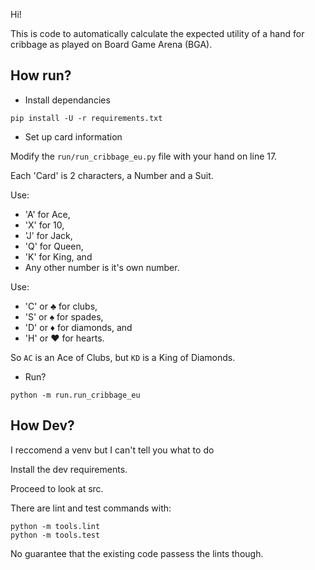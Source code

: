 Hi!

This is code to automatically calculate the expected utility of a hand for cribbage as played on Board Game Arena (BGA).

How run?
--------

- Install dependancies

```shell
pip install -U -r requirements.txt
```

- Set up card information

Modify the `run/run_cribbage_eu.py` file with your hand on line 17.

Each 'Card' is 2 characters, a Number and a Suit.

Use:
* 'A' for Ace,
* 'X' for 10,
* 'J' for Jack,
* 'Q' for Queen,
* 'K' for King, and
* Any other number is it's own number.

Use:
* 'C' or ♣ for clubs,
* 'S' or ♠ for spades,
* 'D' or ♦ for diamonds, and
* 'H' or ♥ for hearts.

So `AC` is an Ace of Clubs, but `KD` is a King of Diamonds.

- Run?

```shell
python -m run.run_cribbage_eu
```

How Dev?
--------

I reccomend a venv but I can't tell you what to do

Install the dev requirements.

Proceed to look at src.

There are lint and test commands with:
```shell
python -m tools.lint
python -m tools.test
```

No guarantee that the existing code passess the lints though.